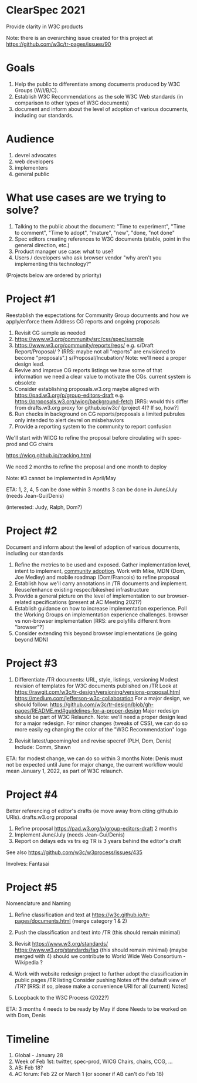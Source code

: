 # ClearSpec 2021

Provide clarity in W3C products
 
 Note: there is an overarching issue created for this project at
 https://github.com/w3c/tr-pages/issues/90

# Goals

1. Help the public to differentiate among documents produced by W3C Groups (W/I/B/C).
1. Establish W3C Recommendations as the sole W3C Web standards (in comparison to other types of W3C documents)
1. document and inform about the level of adoption of various documents, including our standards.

# Audience

1. devrel advocates
1. web developers
1. implementers
1. general public

# What use cases are we trying to solve?

1. Talking to the public about the document: "Time to experiment", "Time to comment", "Time to adopt", "mature", "new", "done, "not done"
1. Spec editors creating references to W3C documents (stable, point in the general direction, etc.)
1. Product manager use case: what to use?
1. Users / developers who ask browser vendor "why aren't you implementing this technology?"

(Projects below are ordered by priority)

# Project #1

Reestablish the expectations for Community Group documents and how we apply/enforce them
Address CG reports and ongoing proposals

1. Revisit CG sample as needed
  1. https://www.w3.org/community/src/css/spec/sample
  1. https://www.w3.org/community/reports/reqs/
     e.g. s/Draft Report/Proposal/ ? (RRS: maybe not all "reports" are envisioned to become "proposals".)
     s/Proposal/Incubation/
     Note: we'll need a proper design lead.
  1. Revive and improve CG reports listings
     we have some of that information
     we need a clear value to motivate the CGs.
     current system is obsolete
  1. Consider establishing proposals.w3.org
     maybe aligned with https://pad.w3.org/p/group-editors-draft
     e.g. https://proposals.w3.org/wicg/background-fetch
     [RRS: would this differ from drafts.w3.org proxy for github.io/w3c/  (project 4)?  If so, how?]
  1. Run checks in background on CG reports/proposals
     a limited pubrules only intended to alert devrel on misbehaviors
  1. Provide a reporting system to the community to report confusion  


We'll start with WICG to refine the proposal before circulating with spec-prod and CG chairs

https://wicg.github.io/tracking.html

We need 2 months to refine the proposal and one month to deploy

Note: #3 cannot be implemented in April/May
 
ETA:
 1, 2, 4, 5 can be done within 3 months
 3 can be done in June/July (needs Jean-Gui/Denis)

 (interested: Judy, Ralph, Dom?)

# Project #2

Document and inform about the level of adoption of various documents, including our standards

1. Refine the metrics to be used and exposed. Gather implementation level, intent to implement, [community adoption](https://dontcallmedom.github.io/adoption-monitor/).
     Work with Mike, MDN (Dom, Joe Medley) and mobile roadmap (Dom/Francois) to refine proposal
1. Establish how we'll carry annotations in /TR documents and implement. Reuse/enhance existing respec/bikeshed infrastructure
1. Provide a general picture on the level of implementation to our browser-related specifications (present at AC Meeting 2021?)
1. Establish guidance on how to increase implementation experience.
     Poll the Working Groups on implementation experience challenges.
     browser vs non-browser implementation [RRS: are polyfills different from "browser"?]
1. Consider extending this beyond browser implementations (ie going beyond MDN)

# Project #3

1. Differentiate /TR documents: URL, style, listings, versioning
  Modest revision of templates for W3C documents published on /TR
    Look at
     https://rawgit.com/w3c/tr-design/versioning/versions-proposal.html
     https://medium.com/jefferson-w3c-collaboration
  For a major design, we should follow:
    https://github.com/w3c/tr-design/blob/gh-pages/README.md#guidelines-for-a-proper-design
    Major redesign should be part of W3C Relaunch.
       Note: we'll need a proper design lead for a major redesign.
  For minor changes (tweaks of CSS), we can do so more easily
    eg changing the color of the "W3C Recommendation" logo

1. Revisit latest/upcoming/ed and revise specref (PLH, Dom, Denis)
  Include: Comm, Shawn

ETA:
 for modest change, we can do so within 3 months
   Note: Denis must not be expected until June
 for major change, the current workflow would mean January 1, 2022, as part
   of W3C relaunch.

# Project #4

Better referencing of editor's drafts (ie move away from citing github.io URIs). drafts.w3.org proposal

1. Refine proposal
      https://pad.w3.org/p/group-editors-draft
   2 months
1. Implement
  June/July (needs Jean-Gui/Denis)
1. Report on delays eds vs trs
  eg TR is 3 years behind the editor's draft
   
See also https://github.com/w3c/w3process/issues/435
   
Involves: Fantasai

# Project #5

Nomenclature and Naming

1. Refine classification and text at
     https://w3c.github.io/tr-pages/documents.html
    (merge category 1 & 2)

1. Push the classification and text into /TR
     (this should remain minimal)

1. Revisit https://www.w3.org/standards/
   https://www.w3.org/standards/faq
   (this should remain minimal)
       (maybe merged with 4)
       should we contribute to
         World Wide Web Consortium - Wikipedia ?

1. Work with website redesign project to further adopt the classification
      in public pages
       /TR listing
        Consider pushing Notes off the default view of /TR?
        [RRS: if so, please make a convenience URI for all (current) Notes]

1. Loopback to the W3C Process (2022?)

 ETA: 3 months
    4 needs to be ready by May if done
    Needs to be worked on with Dom, Denis

# Timeline

1. Global - January 28
1. Week of Feb 1st: twitter, spec-prod, WICG Chairs, chairs, CCG, ...
1. AB: Feb 18?
1. AC forum: Feb 22 or March 1 (or sooner if AB can't do Feb 18)

